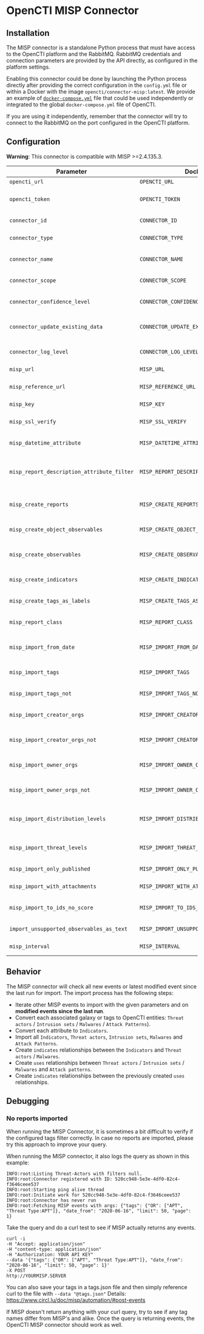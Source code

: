 # OpenCTI MISP Connector

## Installation

The MISP connector is a standalone Python process that must have access to the OpenCTI platform and the RabbitMQ. RabbitMQ credentials and connection parameters are provided by the API directly, as configured in the platform settings.

Enabling this connector could be done by launching the Python process directly after providing the correct configuration in the `config.yml` file or within a Docker with the image `opencti/connector-misp:latest`. We provide an example of [`docker-compose.yml`](docker-compose.yml) file that could be used independently or integrated to the global `docker-compose.yml` file of OpenCTI.

If you are using it independently, remember that the connector will try to connect to the RabbitMQ on the port configured in the OpenCTI platform.

## Configuration

**Warning**: This connector is compatible with MISP >=2.4.135.3.

| Parameter                                | Docker envvar                     | Mandatory    | Description                                                                                          |
|------------------------------------------| --------------------------------- | ------------ |------------------------------------------------------------------------------------------------------|
| `opencti_url`                            | `OPENCTI_URL`                     | Yes          | The URL of the OpenCTI platform.                                                                     |
| `opencti_token`                          | `OPENCTI_TOKEN`                   | Yes          | The default admin token configured in the OpenCTI platform parameters file.                          |
| `connector_id`                           | `CONNECTOR_ID`                    | Yes          | A valid arbitrary `UUIDv4` that must be unique for this connector.                                   |
| `connector_type`                         | `CONNECTOR_TYPE`                  | Yes          | Must be `EXTERNAL_IMPORT` (this is the connector type).                                              |
| `connector_name`                         | `CONNECTOR_NAME`                  | Yes          | The name of the MISP instance, to identify it if you have multiple MISP connectors.                  |
| `connector_scope`                        | `CONNECTOR_SCOPE`                 | Yes          | Must be `misp`, not used in this connector.                                                          |
| `connector_confidence_level`             | `CONNECTOR_CONFIDENCE_LEVEL`      | Yes          | The default confidence level for created relationships (a number between 1 and 4).                   |
| `connector_update_existing_data`         | `CONNECTOR_UPDATE_EXISTING_DATA`  | Yes          | If an entity already exists, update its attributes with information provided by this connector.      |
| `connector_log_level`                    | `CONNECTOR_LOG_LEVEL`             | Yes          | The log level for this connector, could be `debug`, `info`, `warn` or `error` (less verbose).        |
| `misp_url`                               | `MISP_URL`                        | Yes          | The MISP instance URL.                                                                               |
| `misp_reference_url`                     | `MISP_REFERENCE_URL`              | Yes          | The MISP instance reference URL (used to create external reference, optional)                        |
| `misp_key`                               | `MISP_KEY`                        | Yes          | The MISP instance key.                                                                               |
| `misp_ssl_verify`                        | `MISP_SSL_VERIFY`                 | Yes          | A boolean (`True` or `False`), check if the SSL certificate is valid when using `https`.             |
| `misp_datetime_attribute`                | `MISP_DATETIME_ATTRIBUTE`         | Yes          | The attribute to be used in filter to query new MISP events.                                         |
| `misp_report_description_attribute_filter`                | `MISP_REPORT_DESCRIPTION_ATTRIBUTE_FILTER`         | No          |  Filter to be used to find the attribute with report description (example: "type=comment,category=Internal reference").                                         |
| `misp_create_reports`                    | `MISP_CREATE_REPORTS`             | Yes          | A boolean (`True` or `False`), create reports for each imported MISP event.                          |
| `misp_create_object_observables`         | `MISP_CREATE_OBJECT_OBSERVABLES`         | Yes          | A boolean (`True` or `False`), create a text observable for each imported MISP object.               |
| `misp_create_observables`                | `MISP_CREATE_OBSERVABLES`         | Yes          | A boolean (`True` or `False`), create an observable for each imported MISP attribute.                |
| `misp_create_indicators`                 | `MISP_CREATE_INDICATORS`          | Yes          | A boolean (`True` or `False`), create an indicator for each imported MISP attribute.                 |
| `misp_create_tags_as_labels`             | `MISP_CREATE_TAGS_AS_LABELS`          | No          | A boolean (`True` or `False`), create tags as labels.                 |
| `misp_report_class`                      | `MISP_REPORT_CLASS`               | No           | If `create_reports` is `True`, specify the `report_class` (category), default is `MISP Event`        |
| `misp_import_from_date`                  | `MISP_IMPORT_FROM_DATE`           | No           | A date formatted `YYYY-MM-DD`, only import events created after this date.                           |
| `misp_import_tags`                       | `MISP_IMPORT_TAGS`                | No           | A list of tags separated with `,`, only import events with these tags.                               |
| `misp_import_tags_not`                   | `MISP_IMPORT_TAGS_NOT`            | No           | A list of tags separated with `,`, to exclude from import.                                           |
| `misp_import_creator_orgs`               | `MISP_IMPORT_CREATOR_ORGS`        | No           | A list of org identifiers separated with `,`, only import events created by these orgs.              |
| `misp_import_creator_orgs_not`           | `MISP_IMPORT_CREATOR_ORGS_NOT`        | No           | A list of org identifiers separated with `,`, do not import events created by these orgs.            |
| `misp_import_owner_orgs`                 | `MISP_IMPORT_OWNER_ORGS`          | No           | A list of org identifiers separated with `,`, only import events owned by these orgs                 |
| `misp_import_owner_orgs_not`             | `MISP_IMPORT_OWNER_ORGS_NOT`          | No           | A list of org identifiers separated with `,`, do not import events owned by these orgs               |
| `misp_import_distribution_levels`        | `MISP_IMPORT_DISTRIBUTION_LEVELS` | No           | A list of distribution levels separated with `,`, only import events with these distribution levels. |
| `misp_import_threat_levels`              | `MISP_IMPORT_THREAT_LEVELS`       | No           | A list of threat levels separated with `,`, only import events with these threat levels.             |
| `misp_import_only_published`             | `MISP_IMPORT_ONLY_PUBLISHED`      | No           | Import only MISP published events                                                                    |
| `misp_import_with_attachments`           | `MISP_IMPORT_WITH_ATTACHMENTS`    | No           | Import attachment attribute content as a file if it is a PDF.                                        |
| `misp_import_to_ids_no_score`            | `MISP_IMPORT_TO_IDS_NO_SCORE`     | No           | A score (`Integer`) value for the indicator/observable if the attribute `to_ids` value is no.        |
| `import_unsupported_observables_as_text` | `MISP_IMPORT_UNSUPPORTED_OBSERVABLES_AS_TEXT`     | No           | Import unsupported observable as x_opencti_text                                                      |
| `misp_interval`                          | `MISP_INTERVAL`                   | Yes          | Check for new event to import every `n` minutes.                                                     |

## Behavior

The MISP connector will check all new events or latest modified event since the last run for import. The import process has the following steps:

- Iterate other MISP events to import with the given parameters and on **modified events since the last run**.
- Convert each associated galaxy or tags to OpenCTI entities: `Threat actors` / `Intrusion sets` / `Malwares` / `Attack Patterns`).
- Convert each attribute to `Indicators`.
- Import all `Indicators`, `Threat actors`, `Intrusion sets`, `Malwares` and `Attack Patterns`.
- Create `indicates` relationships between the `Indicators` and `Threat actors` / `Malwares`.
- Create `uses` relationships between `Threat actors` / `Intrusion sets` / `Malwares` and `Attack patterns`.
- Create `indicates` relationships between the previously created `uses` relationships.

## Debugging

### No reports imported

When running the MISP Connector, it is sometimes a bit difficult to verify if the configured tags filter correctly. In case no reports are imported, please try this approach to improve your query.

When running the MISP connector, it also logs the query as shown in this example:
```
INFO:root:Listing Threat-Actors with filters null.
INFO:root:Connector registered with ID: 520cc948-5e3e-4df0-82c4-f3646ceee537
INFO:root:Starting ping alive thread
INFO:root:Initiate work for 520cc948-5e3e-4df0-82c4-f3646ceee537
INFO:root:Connector has never run
INFO:root:Fetching MISP events with args: {"tags": {"OR": ["APT", "Threat Type:APT"]}, "date_from": "2020-06-16", "limit": 50, "page": 1}
```
Take the query and do a curl test to see if MISP actually returns any events.
```
curl -i
-H "Accept: application/json"
-H "content-type: application/json"
-H "Authorization: YOUR API KEY"
--data '{"tags": {"OR": ["APT", "Threat Type:APT"]}, "date_from": "2020-06-16", "limit": 50, "page": 1}'
-X POST
http://YOURMISP.SERVER
```
You can also save your tags in a tags.json file and then simply reference curl to the file with `--data "@tags.json"`
Details: https://www.circl.lu/doc/misp/automation/#post-events

If MISP doesn't return anything with your curl query, try to see if any tag names differ from MISP's and alike. Once the query is returning events, the OpenCTI MISP connector should work as well.
